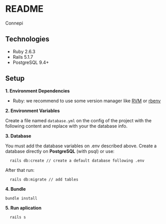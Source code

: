 # README

Connepi 

## Technologies
* Ruby 2.6.3
* Rails 5.1.7
* PostgreSQL 9.4+

## Setup

**1. Environment Dependencies**

- Ruby: we recommend to use some version manager like [RVM](https://rvm.io/) or [rbenv](https://github.com/rbenv/rbenv) 

**2. Environment Variables**

Create a file named `database.yml` on the config of the project with the following content and replace with your the database info.

**3. Database**

You must add the database variables on .env described above.
Create a database directly on **PostgreSQL** (with psql) or use:
```
  rails db:create // create a default database following .env
```
After that run:

```
  rails db:migrate // add tables
```

**4. Bundle**

	bundle install
	
**5. Run aplication**
```
  rails s
```
